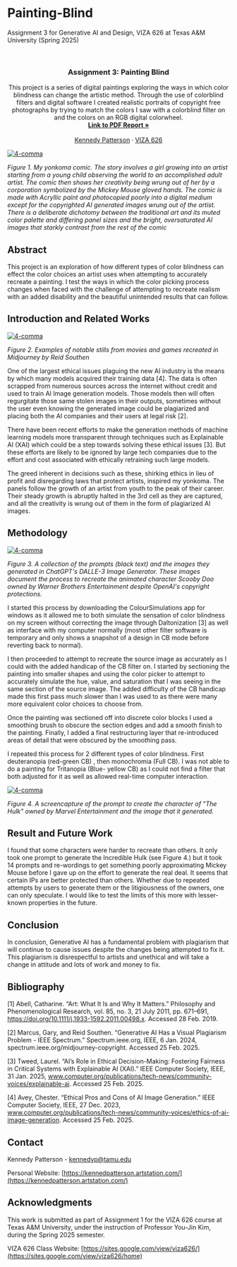 # Painting-Blind
Assignment 3 for Generative AI and Design, VIZA 626 at Texas A&amp;M University (Spring 2025)

<!-- Improved compatibility of back to top link: See: https://github.com/othneildrew/Best-README-Template/pull/73 -->
<a id="readme-top"></a>

<!-- PROJECT SHIELDS -->
<!--
*** I'm using markdown "reference style" links for readability.
*** Reference links are enclosed in brackets [ ] instead of parentheses ( ).
*** See the bottom of this document for the declaration of the reference variables
*** for contributors-url, forks-url, etc. This is an optional, concise syntax you may use.
*** https://www.markdownguide.org/basic-syntax/#reference-style-links
-->




<!-- PROJECT LOGO -->
<br />
<div align="center">
  </a>

  <h3 align="center"> Assignment 3: Painting Blind </h3>

  <p align="center">
    This project is a series of digital paintings exploring the ways in which color blindness can change the artistic method. Through the use of colorblind filters and digital software I created realistic portraits of copyright free photographs by trying to match the colors I saw with a colorblind filter on and the colors on an RGB digital colorwheel.
    <br />
    <a href="https://github.com/KennedyPattersonTAMU/4-Comma-Assignment_01/blob/main/PDF/Artists_Squeezed_Yonkoma.pdf"><strong>Link to PDF Report »</strong></a>
    <br />
    <br />
    <a href="https://website.com">Kennedy Patterson</a>
    &middot;
    <a href="https://sites.google.com/view/viza626/home">VIZA 626</a>
  </p>
</div>

[![4-comma][images-fig1]](https://example.com)

*Figure 1. My yonkoma comic. The story involves a girl growing into an artist starting from a young child observing the world to an accomplished adult artist. The comic then shows her creativity being wrung out of her by a corporation symbolized by the Mickey Mouse gloved hands. The comic is made with Acryllic paint and photocopied poorly into a digital medium except for the copyrighted AI generated images wrung out of the artist. There is a deliberate dichotomy between the traditional art and its muted color palette and differing panel sizes and the bright, oversaturated AI images that starkly contrast from the rest of the comic*

<!-- Abstract -->
## Abstract
This project is an exploration of how different types of color blindness can effect the color choices an artist uses when attempting to accurately recreate a painting. I test the ways in which the color picking process changes when faced with the challenge of attempting to recreate realism with an added disability and the beautiful unintended results that can follow. 

<!-- Introduction and Related Works -->
## Introduction and Related Works

[![4-comma][images-fig2]](https://example.com)

*Figure 2. Examples of notable stills from movies and games recreated in Midjourney by Reid Southen* 

One of the largest ethical issues plaguing the new AI industry is the means by which many models acquired their training data [4]. The data is often scrapped from numerous sources across the internet without credit and used to train AI Image generation models. Those models then will often regurgitate those same stolen images in their outputs, sometimes without the user even knowing the generated image could be plagiarized and placing both the AI companies and their users at legal risk [2].

There have been recent efforts to make the generation methods of machine learning models more transparent through techniques such as Explainable AI (XAI) which could be a step towards solving these ethical issues [3]. But these efforts are likely to be ignored by large tech companies due to the effort and cost associated with ethically retraining such large models.

The greed inherent in decisions such as these, shirking ethics in lieu of profit and disregarding laws that  protect artists, inspired my yonkoma. The panels follow the growth of an artist from youth to the peak of their career. Their steady growth is abruptly halted in the 3rd cell as they are captured, and all the creativity is wrung out of them in the form of plagiarized AI images. 


## Methodology
[![4-comma][images-fig3]](https://example.com)

*Figure 3. A collection of the prompts (black text) and the images they generated in ChatGPT's DALLE-3 Image Generator. These images document the process to recreate the animated character Scooby Doo owned by Warner Brothers Entertainment despite OpenAI's copyright protections.*

I started this process by downloading the ColourSimulations app for windows as it allowed me to both simulate the sensation of color blindness on my screen without correcting the image through Daltonization [3] as well as interface with my computer normally (most other filter software is temporary and only shows a snapshot of a design in CB mode before reverting back to normal). 

I then proceeded to attempt to recreate the source image as accurately as I could with the added handicap of the CB filter on. I started by sectioning the painting into smaller shapes and using the color picker to attempt to accurately simulate the hue, value, and saturation that I was seeing in the same section of the source image. The added difficulty of the CB handicap made this first pass much slower than I was used to as there were many more equivalent color choices to choose from. 

Once the painting was sectioned off into discrete color blocks I used a smoothing brush to obscure the section edges and add a smooth finish to the painting. Finally, I added a final restructuring layer that re-introduced areas of detail that were obscured by the smoothing pass.

I repeated this process for 2 different types of color blindness. First deuteranopia (red-green CB) , then monochromia (Full CB). I was not able to do a painting for Tritanopia (Blue- yellow CB) as I could not find a filter that both adjusted for it as well as allowed real-time computer interaction. 

[![4-comma][images-fig4]](https://example.com)

*Figure 4. A screencapture of the prompt to create the character of "The Hulk" owned by Marvel Entertainment and the image that it generated.*

## Result and Future Work
I found that some characters were harder to recreate than others. It only took one prompt to generate the Incredible Hulk (see Figure 4.) but it took 14 prompts and re-wordings to get something poorly approximating Mickey Mouse before I gave up on the effort to generate the real deal. It seems that certain IPs are better protected than others. Whether due to repeated attempts by users to generate them or the litigiousness of the owners, one can only speculate. I would like to test the limits of this more with lesser-known properties in the future.
## Conclusion
In conclusion, Generative AI has a fundamental problem with plagiarism that will continue to cause issues despite the changes being attempted to fix it. This plagiarism is disrespectful to artists and unethical and will take a change in attitude and lots of work and money to fix.

<!-- Bibliography -->
## Bibliography 
[1] Abell, Catharine. “Art: What It Is and Why It Matters.” Philosophy and Phenomenological Research, vol. 85, no. 3, 21 July 2011, pp. 671–691, https://doi.org/10.1111/j.1933-1592.2011.00498.x. Accessed 28 Feb. 2019.

[2] Marcus, Gary, and Reid Southen. “Generative AI Has a Visual Plagiarism Problem - IEEE Spectrum.” Spectrum.ieee.org, IEEE, 6 Jan. 2024, spectrum.ieee.org/midjourney-copyright. Accessed 25 Feb. 2025.

[3] Tweed, Laurel. “AI’s Role in Ethical Decision-Making: Fostering Fairness in Critical Systems with Explainable AI (XAI).” IEEE Computer Society, IEEE, 31 Jan. 2025, www.computer.org/publications/tech-news/community-voices/explainable-ai. Accessed 25 Feb. 2025. 

[4] Avey, Chester. “Ethical Pros and Cons of AI Image Generation.” IEEE Computer Society, IEEE, 27 Dec. 2023, www.computer.org/publications/tech-news/community-voices/ethics-of-ai-image-generation. Accessed 25 Feb. 2025.



<!-- CONTACT -->
## Contact

Kennedy Patterson - kennedyp@tamu.edu

Personal Website: [https://kennedpatterson.artstation.com/](https://kennedpatterson.artstation.com/)




<!-- ACKNOWLEDGMENTS -->
## Acknowledgments

This work is submitted as part of Assignment 1 for the VIZA 626 course at Texas A&M University, under the instruction of Professor You-Jin Kim, during the Spring 2025 semester.

VIZA 626 Class Website: [https://sites.google.com/view/viza626/](https://sites.google.com/view/viza626/home)

<!-- MARKDOWN LINKS & IMAGES -->
<!-- https://www.markdownguide.org/basic-syntax/#reference-style-links -->
[contributors-shield]: https://img.shields.io/github/contributors/othneildrew/Best-README-Template.svg?style=for-the-badge
[contributors-url]: https://github.com/othneildrew/Best-README-Template/graphs/contributors
[forks-shield]: https://img.shields.io/github/forks/othneildrew/Best-README-Template.svg?style=for-the-badge
[forks-url]: https://github.com/othneildrew/Best-README-Template/network/members
[stars-shield]: https://img.shields.io/github/stars/othneildrew/Best-README-Template.svg?style=for-the-badge
[stars-url]: https://github.com/othneildrew/Best-README-Template/stargazers
[issues-shield]: https://img.shields.io/github/issues/othneildrew/Best-README-Template.svg?style=for-the-badge
[issues-url]: https://github.com/othneildrew/Best-README-Template/issues
[license-shield]: https://img.shields.io/github/license/othneildrew/Best-README-Template.svg?style=for-the-badge
[license-url]: https://github.com/othneildrew/Best-README-Template/blob/master/LICENSE.txt
[linkedin-shield]: https://img.shields.io/badge/-LinkedIn-black.svg?style=for-the-badge&logo=linkedin&colorB=555
[linkedin-url]: https://linkedin.com/in/othneildrew
[product-screenshot]: images/screenshot.png
[images-fig1]: images/fig1.png
[images-fig2]: images/fig2.png
[images-fig3]: images/fig3.png
[images-fig4]: images/fig4.png
[images-fig5]: images/fig5.png
[images-fig6]: images/fig6.png
[Next.js]: https://img.shields.io/badge/next.js-000000?style=for-the-badge&logo=nextdotjs&logoColor=white
[Next-url]: https://nextjs.org/
[React.js]: https://img.shields.io/badge/React-20232A?style=for-the-badge&logo=react&logoColor=61DAFB
[React-url]: https://reactjs.org/
[Vue.js]: https://img.shields.io/badge/Vue.js-35495E?style=for-the-badge&logo=vuedotjs&logoColor=4FC08D
[Vue-url]: https://vuejs.org/
[Angular.io]: https://img.shields.io/badge/Angular-DD0031?style=for-the-badge&logo=angular&logoColor=white
[Angular-url]: https://angular.io/
[Svelte.dev]: https://img.shields.io/badge/Svelte-4A4A55?style=for-the-badge&logo=svelte&logoColor=FF3E00
[Svelte-url]: https://svelte.dev/
[Laravel.com]: https://img.shields.io/badge/Laravel-FF2D20?style=for-the-badge&logo=laravel&logoColor=white
[Laravel-url]: https://laravel.com
[Bootstrap.com]: https://img.shields.io/badge/Bootstrap-563D7C?style=for-the-badge&logo=bootstrap&logoColor=white
[Bootstrap-url]: https://getbootstrap.com
[JQuery.com]: https://img.shields.io/badge/jQuery-0769AD?style=for-the-badge&logo=jquery&logoColor=white
[JQuery-url]: https://jquery.com 

